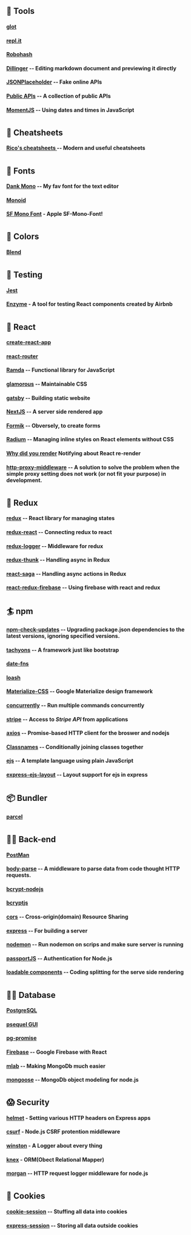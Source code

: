 
## 🍺 Tools
#### [glot](https://glot.io/)
#### [repl.it](https://repl.it/)
#### [Robohash](https://robohash.org/)
#### [Dillinger](https://dillinger.io/) -- Editing markdown document and previewing it directly
#### [JSONPlaceholder](https://jsonplaceholder.typicode.com/) -- Fake online APIs
#### [Public APIs](https://public-apis.xyz/category/text-analysis) -- A collection of public APIs
#### [MomentJS](https://momentjs.com/) -- Using dates and times in JavaScript
#
## 💆 Cheatsheets
#### [Rico's cheatsheets ](https://devhints.io/) -- Modern and useful cheatsheets
#
## 💅 Fonts
#### [Dank Mono](https://dank.sh/) -- My fav font for the text editor
#### [Monoid](https://larsenwork.com/monoid/)
#### [SF Mono Font](https://github.com/ZulwiyozaPutra/SF-Mono-Font) - Apple SF-Mono-Font!
#
## 🐠 Colors
#### [Blend](http://colinkeany.com/blend/)
#
## 🍄 Testing
#### [Jest](https://jestjs.io/)
#### [Enzyme](https://airbnb.io/enzyme/) - A tool for testing React components created by Airbnb
#
## 🔰 React
#### [create-react-app](/https://www.npmjs.com/package/create-react-app/)
#### [react-router](https://reacttraining.com/react-router/)
#### [Ramda](https://ramdajs.com/) -- Functional library for JavaScript
#### [glamorous](https://glamorous.rocks/) -- Maintainable CSS
#### [gatsby](https://www.gatsbyjs.org/) -- Building static website
#### [NextJS](https://nextjs.org/) -- A server side rendered app
#### [Formik](https://jaredpalmer.com/formik) -- Obversely, to create forms
#### [Radium](https://formidable.com/open-source/radium/) -- Managing inline styles on React elements without CSS
#### [Why did you render](https://github.com/welldone-software/why-did-you-render) Notifying about React re-render
#### [http-proxy-middleware](https://www.npmjs.com/package/http-proxy-middleware) -- A solution to solve the problem when the simple proxy setting does not work (or not fit your purpose) in development.
#
## 🏈 Redux
#### [redux](https://www.npmjs.com/package/redux) -- React library for managing states
#### [redux-react](https://www.npmjs.com/package/react-redux) -- Connecting redux to react
#### [redux-logger](https://www.npmjs.com/package/redux-logger) -- Middleware for redux
#### [redux-thunk](https://www.npmjs.com/package/redux-thunk) -- Handling async in Redux
#### [react-saga](https://redux-saga.js.org/) -- Handling async actions in Redux
#### [react-redux-firebase](http://react-redux-firebase.com/) -- Using firebase with react and redux
#
## 🏄 npm
#### [npm-check-updates](https://www.getpostman.com/) -- Upgrading package.json dependencies to the latest versions, ignoring specified versions.
#### [tachyons](/https://www.npmjs.com/package/create-react-app/) -- A framework just like bootstrap
#### [date-fns](https://date-fns.org/)
#### [loash](https://lodash.com/)
#### [Materialize-CSS](https://materializecss.com/getting-started.html) -- Google Materialize design framework
#### [concurrently](https://www.npmjs.com/package/concurrently) -- Run multiple commands concurrently
#### [stripe](https://www.npmjs.com/package/stripe) -- Access to *Stripe API* from applications
#### [axios](https://www.npmjs.com/package/axios) -- Promise-based HTTP client for the broswer and nodejs
#### [Classnames](https://www.npmjs.com/package/classnames) -- Conditionally joining classes together
#### [ejs](https://www.ejs.co/#promo) -- A template language using plain JavaScript
#### [express-ejs-layout](https://www.npmjs.com/package/express-ejs-layouts) -- Layout support for ejs in express
#
## 📦 Bundler
#### [parcel](https://parceljs.org/)
#
## 🕵️‍♀️ Back-end
#### [PostMan](https://www.getpostman.com/)
#### [body-parse](https://www.npmjs.com/package/body-parser) -- A middleware to parse data from code thought HTTP requests.
#### [bcrypt-nodejs](https://www.npmjs.com/package/bcrypt-nodejs)
#### [bcryptjs](https://www.npmjs.com/package/bcryptjs)
#### [cors](https://www.npmjs.com/package/cors) -- Cross-origin(domain) Resource Sharing
#### [express](https://expressjs.com/) -- For building a server
#### [nodemon](https://www.npmjs.com/package/nodemon) -- Run nodemon on scrips and make sure server is running
#### [passportJS](http://www.passportjs.org/) -- Authentication for Node.js
#### [loadable components](https://www.smooth-code.com/open-source/loadable-components/docs/getting-started/) -- Coding splitting for the serve side rendering 
#
## 👩‍💻 Database
#### [PostgreSQL](https://www.postgresql.org/)
#### [psequel GUI](http://www.psequel.com/)
#### [pg-promise](https://github.com/vitaly-t/pg-promise)
#### [Firebase](https://www.npmjs.com/package/firebase) -- Google Firebase with React
#### [mlab](https://mlab.com/) -- Making MongoDb much easier 
#### [mongoose](https://mongoosejs.com/) -- MongoDb object modeling for node.js
#
## 😱 Security 
#### [helmet](https://www.npmjs.com/package/helmet) - Setting various HTTP headers on Express apps
#### [csurf](https://www.npmjs.com/package/morgan) - Node.js CSRF protention middleware
#### [winston](https://www.npmjs.com/package/winston) - A Logger about every thing
#### [knex](https://knexjs.org/#Builder-where) - ORM(Obect Relational Mapper)
#### [morgan](https://www.npmjs.com/package/morgan) -- HTTP request logger middleware for node.js
#
## 🍪 Cookies
#### [cookie-session](https://www.npmjs.com/package/cookie-session) -- Stuffing all data into cookies
#### [express-session](https://www.npmjs.com/package/express-session) -- Storing all data outside cookies


